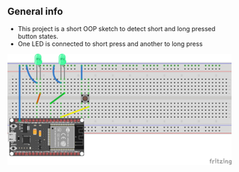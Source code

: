 

## General info
* This project is a short OOP sketch to detect short and long pressed button states. 
* One LED is connected to short press and another to long press

![Wiring](https://github.com/pixelEDI/ArduinoOOP/blob/4916aa8bbffde657704d1dc24449a717fcb0ed9a/01_ShortLongClick/Wiring_01_shortLongClick.jpg)




